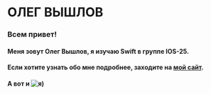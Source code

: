 # ОЛЕГ ВЫШЛОВ

### Всем привет!
#### Меня зовут Олег Вышлов, я изучаю Swift в группе IOS-25.

#### Если хотите узнать обо мне подробнее, заходите на [мой сайт](http://vyshlov.ru).

#### А вот и ![я)](https://yandex.ru/images/search?from=tabbar&text=вышлов%20олег%20валерьевич%20it-telecom&pos=2&img_url=http%3A%2F%2Fsun6-21.userapi.com%2Fs%2Fv1%2Fig2%2F8aLROpkNOms-XqnkoTzHFHzOR2atB7z77hXVBOMx_vVhVVIucnaWH9veI7X0XrVzz4WPTubYDp19QpBZ24H_Pgcd.jpg%3Fsize%3D200x0%26quality%3D96%26crop%3D230%2C35%2C534%2C534%26ava%3D1&rpt=simage&lr=2)